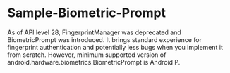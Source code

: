 # Sample-Biometric-Prompt

As of API level 28, FingerprintManager was deprecated and BiometricPrompt was introduced. It brings standard experience for fingerprint authentication and potentially less bugs when you implement it from scratch. However, minimum supported version of android.hardware.biometrics.BiometricPrompt is Android P.
